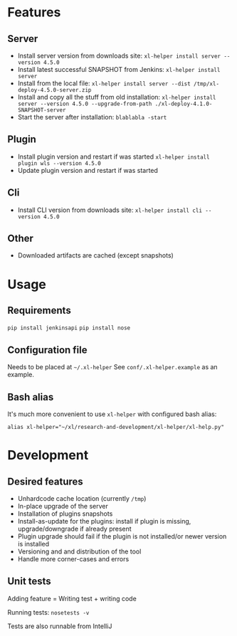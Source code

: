 # Features

## Server

* Install server version from downloads site: `xl-helper install server --version 4.5.0`
* Install latest successful SNAPSHOT from Jenkins: `xl-helper install server`
* Install from the local file: `xl-helper install server --dist /tmp/xl-deploy-4.5.0-server.zip`
* Install and copy all the stuff from old installation: `xl-helper install server --version 4.5.0 --upgrade-from-path ./xl-deploy-4.1.0-SNAPSHOT-server`
* Start the server after installation: `blablabla -start`


## Plugin

* Install plugin version and restart if was started `xl-helper install plugin wls --version 4.5.0`
* Update plugin version and restart if was started

## Cli

* Install CLI version from downloads site: `xl-helper install cli --version 4.5.0`

## Other
* Downloaded artifacts are cached (except snapshots)

# Usage

## Requirements
`pip install jenkinsapi`
`pip install nose`

## Configuration file
Needs to be placed at `~/.xl-helper`
See `conf/.xl-helper.example` as an example.

## Bash alias

It's much more convenient to use `xl-helper` with configured bash alias:

`alias xl-helper="~/xl/research-and-development/xl-helper/xl-help.py"`

# Development

## Desired features

* Unhardcode cache location (currently `/tmp`)
* In-place upgrade of the server
* Installation of plugins snapshots
* Install-as-update for the plugins: install if plugin is missing, upgrade/downgrade if already present
* Plugin upgrade should fail if the plugin is not installed/or newer version is installed
* Versioning and and distribution of the tool
* Handle more corner-cases and errors

## Unit tests

Adding feature = Writing test + writing code

Running tests: `nosetests -v`

Tests are also runnable from IntelliJ